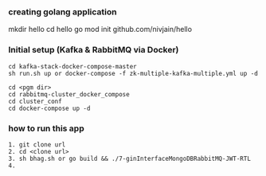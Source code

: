 ### creating golang application
mkdir hello
cd hello
go mod init github.com/nivjain/hello

### Initial setup (Kafka & RabbitMQ via Docker)
```
cd kafka-stack-docker-compose-master
sh run.sh up or docker-compose -f zk-multiple-kafka-multiple.yml up -d

cd <pgm dir>
cd rabbitmq-cluster_docker_compose
cd cluster_conf
cd docker-compose up -d
```

### how to run this app
```
1. git clone url
2. cd <clone url>
3. sh bhag.sh or go build && ./7-ginInterfaceMongoDBRabbitMQ-JWT-RTL
4. 
```


